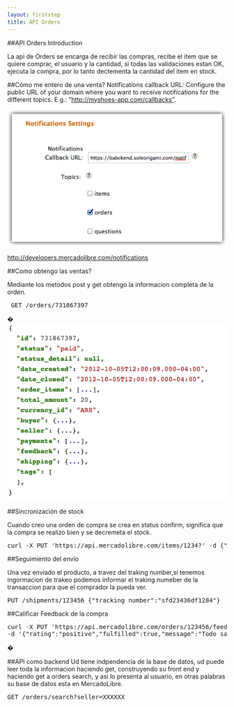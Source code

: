 ```yaml
---
layout: firststep
title: API Orders
---
```


##API Orders Introduction

La api de Orders se encarga de recibir las compras, recibe el item que se quiere comprar, el usuario y la cantidad, si todas las validaciones estan OK, ejecuta la compra, por lo tanto dectementa la cantidad del item en stock.


##Cómo me entero de una venta?
Notifications callback URL: Configure the public URL of your domain where you want to receive notifications for the different topics. E.g.: “http://myshoes-app.com/callbacks”.


![App create](/images/notificaciones.png)

<A HREF="http://developers.mercadolibre.com/notifications"> http://developers.mercadolibre.com/notifications</A>



##Como obtengo las ventas?

Mediante los metodos post y get obtengo la informacion completa de la orden.

<pre class="terminal"> GET /orders/731867397</pre>
�
![App create](/images/obtenerVentas.png)


##Sincronización de stock

Cuando creo una orden de compra se crea en status confirm, significa que la compra se realizo bien y se decremeta el 
stock.


<pre class="terminal">curl -X PUT 'https://api.mercadolibre.com/items/1234?' -d {"available_quantity"=2}</pre>

##Seguimiento del envío

Una vez enviado el producto, a travez del traking number,si tenemos ingormacion de trakeo podemos informar
el traking numeber de la transaccion para que el comprador la pueda ver.


<pre class="terminal">PUT /shipments/123456 {"tracking_number":"sfd23436df1284"}</pre>


##Calificar
Feedback de la compra
<pre class="terminal">curl -X PUT 'https://api.mercadolibre.com/orders/123456/feedback?access_token=' 
-d '{"rating":"positive","fulfilled":true,"message":"Todo salió muy bien :)"}'  </pre>
�

##API como backend
Ud tiene indpendencia de la base de datos, ud puede leer toda la informacion haciendo get,
construyendo su front end y haciendo get a orders search, y asi lo presenta al usuario, 
en otras palabras su base de datos esta en MercadoLibre.
<pre class="terminal">GET /orders/search?seller=XXXXXX</pre>
